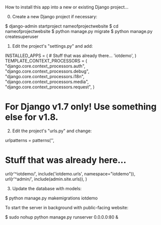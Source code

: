 
How to install this app into a new or existing Django project... 


0. Create a new Django project if necessary: 

$ django-admin startproject nameofprojectwebsite 
$ cd nameofprojectwebsite 
$ python manage.py migrate 
$ python manage.py createsuperuser 


1. Edit the project's "settings.py" and add: 

INSTALLED_APPS = (
    # Stuff that was already there... 
    'iotdemo',
)
TEMPLATE_CONTEXT_PROCESSORS = (
    "django.core.context_processors.auth",
    "django.core.context_processors.debug",
    "django.core.context_processors.i18n",
    "django.core.context_processors.media",
    "django.core.context_processors.request",
)
# For Django v1.7 only! Use something else for v1.8. 


2. Edit the project's "urls.py" and change: 

urlpatterns = patterns('',
  # Stuff that was already here... 
  url(r'^iotdemo/', include('iotdemo.urls', namespace="iotdemo")),
  url(r'^admin/', include(admin.site.urls)),
)


3. Update the database with models: 

$ python manage.py makemigrations iotdemo 


To start the server in background with public-facing website: 

$ sudo nohup  python manage.py runserver 0.0.0.0:80 & 


